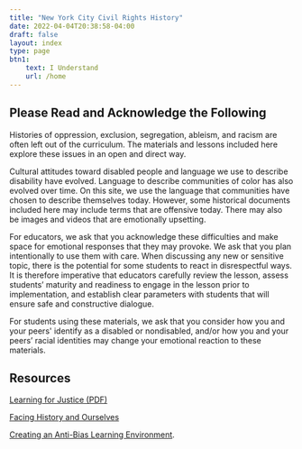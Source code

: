 ```yaml
---
title: "New York City Civil Rights History"
date: 2022-04-04T20:38:58-04:00
draft: false
layout: index
type: page
btn1: 
    text: I Understand
    url: /home
---
```


## Please Read and Acknowledge the Following

Histories of oppression, exclusion, segregation, ableism, and racism are often left out of the curriculum. The materials and lessons included here explore these issues in an open and direct way.

Cultural attitudes toward disabled people and language we use to describe disability have evolved. Language to describe communities of color has also evolved over time. On this site, we use the language that communities have chosen to describe themselves today. However, some historical documents included here may include terms that are offensive today. There may also be images and videos that are emotionally upsetting.

For educators, we ask that you acknowledge these difficulties and make space for emotional responses that they may provoke. We ask that you plan intentionally to use them with care. When discussing any new or sensitive topic, there is the potential for some students to react in disrespectful ways. It is therefore imperative that educators carefully review the lesson, assess students’ maturity and readiness to engage in the lesson prior to implementation, and establish clear parameters with students that will ensure safe and constructive dialogue.

For students using these materials, we ask that you consider how you and your peers' identify as a disabled or nondisabled, and/or how you and your peers’ racial identities may change your emotional reaction to these materials.

## Resources

[Learning for Justice (PDF)](https://www.learningforjustice.org/sites/default/files/2021-11/LFJ-2111-Critical-Practices-for-Anti-bias-Ed-November-2021-11172021.pdf)

[Facing History and Ourselves](https://www.facinghistory.org/resource-library/contracting-0)

[Creating an Anti-Bias Learning Environment](https://www.adl.org/resources/tools-and-strategies/creating-anti-bias-learning-environment).
